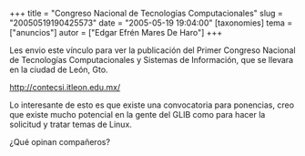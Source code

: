 +++
title = "Congreso Nacional de Tecnologías Computacionales"
slug = "20050519190425573"
date = "2005-05-19 19:04:00"
[taxonomies]
tema = ["anuncios"]
autor = ["Edgar Efrén Mares De Haro"]
+++

Les envio este vínculo para ver la publicación del Primer Congreso
Nacional de Tecnologías Computacionales y Sistemas de Información, que
se llevara en la ciudad de León, Gto.

http://contecsi.itleon.edu.mx/

Lo interesante de esto es que existe una convocatoria para ponencias,
creo que existe mucho potencial en la gente del GLIB como para hacer la
solicitud y tratar temas de Linux.

¿Qué opinan compañeros?

